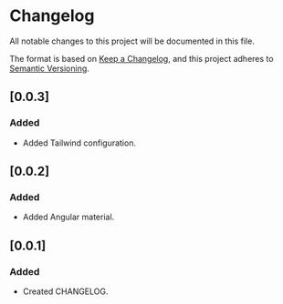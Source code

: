 # Changelog

All notable changes to this project will be documented in this file.

The format is based on [Keep a Changelog](https://keepachangelog.com/en/1.0.0/),
and this project adheres to [Semantic Versioning](https://semver.org/spec/v2.0.0.html).

## [0.0.3]

### Added

- Added Tailwind configuration.

## [0.0.2]

### Added

- Added Angular material.

## [0.0.1]

### Added

- Created CHANGELOG.
